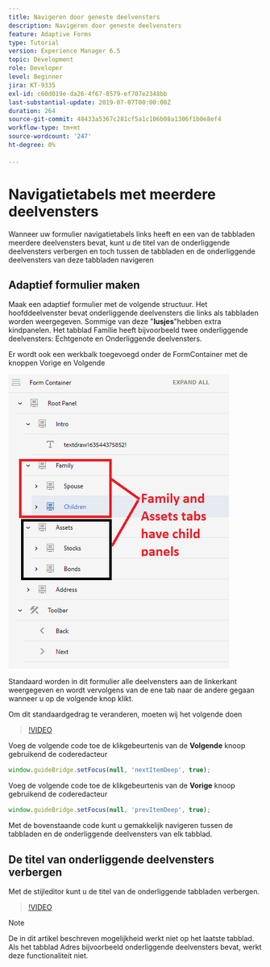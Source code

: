 ```yaml
---
title: Navigeren door geneste deelvensters
description: Navigeren door geneste deelvensters
feature: Adaptive Forms
type: Tutorial
version: Experience Manager 6.5
topic: Development
role: Developer
level: Beginner
jira: KT-9335
exl-id: c60d019e-da26-4f67-8579-ef707e2348bb
last-substantial-update: 2019-07-07T00:00:00Z
duration: 264
source-git-commit: 48433a5367c281cf5a1c106b08a1306f1b0e8ef4
workflow-type: tm+mt
source-wordcount: '247'
ht-degree: 0%

---
```


# Navigatietabels met meerdere deelvensters

Wanneer uw formulier navigatietabels links heeft en een van de tabbladen meerdere deelvensters bevat, kunt u de titel van de onderliggende deelvensters verbergen en toch tussen de tabbladen en de onderliggende deelvensters van deze tabbladen navigeren

## Adaptief formulier maken

Maak een adaptief formulier met de volgende structuur. Het hoofddeelvenster bevat onderliggende deelvensters die links als tabbladen worden weergegeven. Sommige van deze &quot;**lusjes**&quot;hebben extra kindpanelen. Het tabblad Familie heeft bijvoorbeeld twee onderliggende deelvensters: Echtgenote en Onderliggende deelvensters.

Er wordt ook een werkbalk toegevoegd onder de FormContainer met de knoppen Vorige en Volgende

![ toolbar-uit elkaar plaatsen ](assets/multiple-panels.png)



Standaard worden in dit formulier alle deelvensters aan de linkerkant weergegeven en wordt vervolgens van de ene tab naar de andere gegaan wanneer u op de volgende knop klikt.

Om dit standaardgedrag te veranderen, moeten wij het volgende doen

>[!VIDEO](https://video.tv.adobe.com/v/3438637?quality=12&learn=on&captions=dut)


Voeg de volgende code toe de klikgebeurtenis van de **Volgende** knoop gebruikend de coderedacteur

```javascript
window.guideBridge.setFocus(null, 'nextItemDeep', true);
```

Voeg de volgende code toe de klikgebeurtenis van de **Vorige** knoop gebruikend de coderedacteur

```javascript
window.guideBridge.setFocus(null, 'prevItemDeep', true);
```

Met de bovenstaande code kunt u gemakkelijk navigeren tussen de tabbladen en de onderliggende deelvensters van elk tabblad.

## De titel van onderliggende deelvensters verbergen

Met de stijleditor kunt u de titel van de onderliggende tabbladen verbergen.

>[!VIDEO](https://video.tv.adobe.com/v/3439134?quality=12&learn=on&captions=dut)

>[!NOTE]
>
>De in dit artikel beschreven mogelijkheid werkt niet op het laatste tabblad. Als het tabblad Adres bijvoorbeeld onderliggende deelvensters bevat, werkt deze functionaliteit niet.
